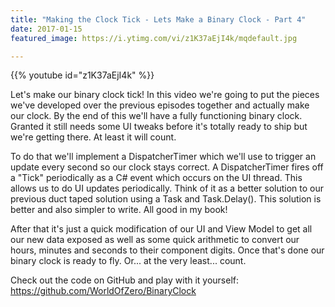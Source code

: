 ```yaml
---
title: "Making the Clock Tick - Lets Make a Binary Clock - Part 4"
date: 2017-01-15
featured_image: https://i.ytimg.com/vi/z1K37aEjI4k/mqdefault.jpg

---
```


{{% youtube id="z1K37aEjI4k" %}}

Let's make our binary clock tick! In this video we're going to put the pieces we've developed over the previous episodes together and actually make our clock. By the end of this we'll have a fully functioning binary clock. Granted it still needs some UI tweaks before it's totally ready to ship but we're getting there. At least it will count.

To do that we'll implement a DispatcherTimer which we'll use to trigger an update every second so our clock stays correct. A DispatcherTimer fires off a "Tick" periodically as a C# event which occurs on the UI thread. This allows us to do UI updates periodically. Think of it as a better solution to our previous duct taped solution using a Task and Task.Delay(). This solution is better and also simpler to write. All good in my book!

After that it's just a quick modification of our UI and View Model to get all our new data exposed as well as some quick arithmetic to convert our hours, minutes and seconds to their component digits. Once that's done our binary clock is ready to fly. Or... at the very least... count.

Check out the code on GitHub and play with it yourself: https://github.com/WorldOfZero/BinaryClock